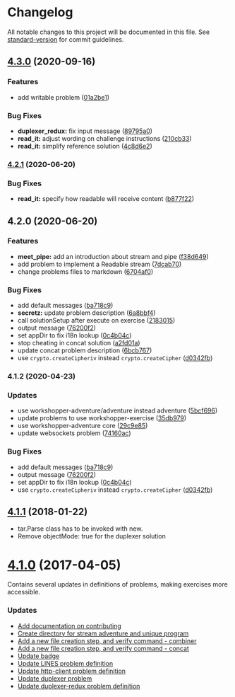 # Changelog

All notable changes to this project will be documented in this file. See [standard-version](https://github.com/conventional-changelog/standard-version) for commit guidelines.

## [4.3.0](https://github.com/substack/stream-adventure/compare/v4.2.1...v4.3.0) (2020-09-16)


### Features

* add writable problem ([01a2be1](https://github.com/substack/stream-adventure/commit/01a2be1fdc82a8baa25fee6e8507280f8de91c96))


### Bug Fixes

* **duplexer_redux:** fix input message ([89795a0](https://github.com/substack/stream-adventure/commit/89795a040cdd6f59ff0d1d349debbe3266608c7d))
* **read_it:** adjust wording on challenge instructions ([210cb33](https://github.com/substack/stream-adventure/commit/210cb33d92765cfcdae52fecf083364a0da8c563))
* **read_it:** simplify reference solution ([4c8d6e2](https://github.com/substack/stream-adventure/commit/4c8d6e2ca19865a6122f79553f27ed1c3b6fc7c4))

### [4.2.1](https://github.com/substack/stream-adventure/compare/v4.2.0...v4.2.1) (2020-06-20)


### Bug Fixes

* **read_it:** specify how readable will receive content ([b877f22](https://github.com/substack/stream-adventure/commit/b877f22dacbc0448b84ca26905c3dcbcf4ad1f3f))

## 4.2.0 (2020-06-20)


### Features

* **meet_pipe:** add an introduction about stream and pipe ([f38d649](https://github.com/substack/stream-adventure/commit/f38d64931eb3a0a5a946b45be17593d52f4e447c))
* add problem to implement a Readable stream ([7dcab70](https://github.com/substack/stream-adventure/commit/7dcab70e165897d433d4d132222ae5fc59e39043))
* change problems files to markdown ([6704af0](https://github.com/substack/stream-adventure/commit/6704af081794bcec13651a366a9d38e34e53357f))


### Bug Fixes

* add default messages ([ba718c9](https://github.com/substack/stream-adventure/commit/ba718c96e2e1c1b8d317ee8a9df31023113e8cc0))
* **secretz:** update problem description ([6a8bbf4](https://github.com/substack/stream-adventure/commit/6a8bbf459fa06fdbf04ae4dde7aa1c21c8e2b9e5))
* call solutionSetup after execute on exercise ([2183015](https://github.com/substack/stream-adventure/commit/2183015c56b29aa2e766c817c4e65af32ce3063e))
* output message ([76200f2](https://github.com/substack/stream-adventure/commit/76200f29303622838d8517608ad8b298aa8e93c8))
* set appDir to fix i18n lookup ([0c4b04c](https://github.com/substack/stream-adventure/commit/0c4b04cc64c832f0af02ebb71fc956b993e87644))
* stop cheating in concat solution ([a2fd01a](https://github.com/substack/stream-adventure/commit/a2fd01a6ce0353874837f2021d6e709c3f21f06d))
* update concat problem description ([6bcb767](https://github.com/substack/stream-adventure/commit/6bcb76793e5fb2c5231c5e45d69afe3a55c9cf82))
* use `crypto.createCipheriv` instead `crypto.createCipher` ([d0342fb](https://github.com/substack/stream-adventure/commit/d0342fbb5925176b348b63fe9ad14a07a1d100b4))

### 4.1.2 (2020-04-23)

### Updates

* use workshopper-adventure/adventure instead adventure ([5bcf696](https://github.com/workshopper/stream-adventure/commit/5bcf696b7d77d363c584ee1c52577c4c402cf5e0))
* update problems to use workshopper-exercise ([35db979](https://github.com/workshopper/stream-adventure/commit/35db979e60172b4573c4a12104e10bd48fcc5b1b))
* use workshopper-adventure core ([29c9e85](https://github.com/workshopper/stream-adventure/commit/29c9e85a1a7f71e8145a7e5cb7cc42ec5f50764b))
* update websockets problem  ([74160ac](https://github.com/workshopper/stream-adventure/commit/74160ac46dcb1b669d9a17a6d76f48debcb53bc6))

### Bug Fixes

* add default messages ([ba718c9](https://github.com/substack/stream-adventure/commit/ba718c96e2e1c1b8d317ee8a9df31023113e8cc0))
* output message ([76200f2](https://github.com/substack/stream-adventure/commit/76200f29303622838d8517608ad8b298aa8e93c8))
* set appDir to fix i18n lookup ([0c4b04c](https://github.com/substack/stream-adventure/commit/0c4b04cc64c832f0af02ebb71fc956b993e87644))
* use `crypto.createCipheriv` instead `crypto.createCipher` ([d0342fb](https://github.com/substack/stream-adventure/commit/d0342fbb5925176b348b63fe9ad14a07a1d100b4))

<a name="4.1.1"></a>
## [4.1.1](https://github.com/substack/stream-adventure/compare/4.1.0...4.1.1) (2018-01-22)

* tar.Parse class has to be invoked with new.
* Remove objectMode: true for the duplexer solution

<a name="4.1.0"></a>
# [4.1.0](https://github.com/workshopper/stream-adventure/compare/4.0.5...4.1.0) (2017-04-05)


Contains several updates in definitions of problems, making exercises more accessible.

### Updates

* [Add documentation on contributing](https://github.com/workshopper/stream-adventure/pull/187)
* [Create directory for stream adventure and unique program](https://github.com/workshopper/stream-adventure/pull/188)
* [Add a new file creation step, and verify command - combiner](https://github.com/workshopper/stream-adventure/pull/189)
* [Add a new file creation step, and verify command - concat](https://github.com/workshopper/stream-adventure/pull/190)
* [Update badge](https://github.com/workshopper/stream-adventure/pull/192)
* [Update LINES problem definition](https://github.com/workshopper/stream-adventure/pull/193)
* [Update http-client problem definition](https://github.com/workshopper/stream-adventure/pull/194)
* [Update duplexer problem](https://github.com/workshopper/stream-adventure/pull/196)
* [Update duplexer-redux problem definition](https://github.com/workshopper/stream-adventure/pull/197)
